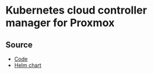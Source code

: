 # Kubernetes cloud controller manager for Proxmox

## Source

* [Code](https://github.com/sergelogvinov/proxmox-cloud-controller-manager/tree/main)
* [Helm chart](https://github.com/sergelogvinov/proxmox-cloud-controller-manager/tree/main/charts/proxmox-cloud-controller-manager)
